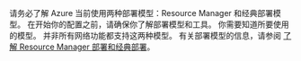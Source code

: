 请务必了解 Azure 当前使用两种部署模型：Resource Manager 和经典部署模型。 在开始你的配置之前，请确保你了解部署模型和工具。 你需要知道所要使用的模型。 并非所有网络功能都支持这两种模型。 有关部署模型的信息，请参阅 [了解 Resource Manager 部署和经典部署](../articles/resource-manager-deployment-model.md)。